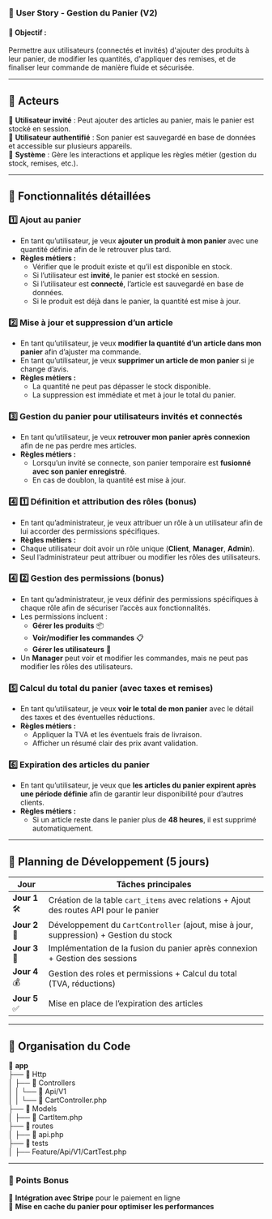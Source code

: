 ### 🛒 **User Story - Gestion du Panier (V2)**  

#### 🎯 **Objectif :**  
Permettre aux utilisateurs (connectés et invités) d'ajouter des produits à leur panier, de modifier les quantités, d'appliquer des remises, et de finaliser leur commande de manière fluide et sécurisée.  

---

## **📌 Acteurs**  
👤 **Utilisateur invité** : Peut ajouter des articles au panier, mais le panier est stocké en session.  
👥 **Utilisateur authentifié** : Son panier est sauvegardé en base de données et accessible sur plusieurs appareils.  
🛒 **Système** : Gère les interactions et applique les règles métier (gestion du stock, remises, etc.).  

---

## **📍 Fonctionnalités détaillées**  

### **1️⃣ Ajout au panier**  
- En tant qu’utilisateur, je veux **ajouter un produit à mon panier** avec une quantité définie afin de le retrouver plus tard.  
- **Règles métiers :**  
  - Vérifier que le produit existe et qu’il est disponible en stock.  
  - Si l’utilisateur est **invité**, le panier est stocké en session.  
  - Si l’utilisateur est **connecté**, l’article est sauvegardé en base de données.  
  - Si le produit est déjà dans le panier, la quantité est mise à jour.  

### **2️⃣ Mise à jour et suppression d’un article**  
- En tant qu’utilisateur, je veux **modifier la quantité d’un article dans mon panier** afin d’ajuster ma commande.  
- En tant qu’utilisateur, je veux **supprimer un article de mon panier** si je change d’avis.  
- **Règles métiers :**  
  - La quantité ne peut pas dépasser le stock disponible.  
  - La suppression est immédiate et met à jour le total du panier.  

### **3️⃣ Gestion du panier pour utilisateurs invités et connectés**  
- En tant qu’utilisateur, je veux **retrouver mon panier après connexion** afin de ne pas perdre mes articles.  
- **Règles métiers :**  
  - Lorsqu’un invité se connecte, son panier temporaire est **fusionné avec son panier enregistré**.  
  - En cas de doublon, la quantité est mise à jour.  


### **4️⃣ 1️⃣ Définition et attribution des rôles** (bonus) 
- En tant qu’administrateur, je veux attribuer un rôle à un utilisateur afin de lui accorder des permissions spécifiques.
- **Règles métiers :**  
- Chaque utilisateur doit avoir un rôle unique (**Client**, **Manager**, **Admin**).
- Seul l’administrateur peut attribuer ou modifier les rôles des utilisateurs.

### **4️⃣ 2️⃣ Gestion des permissions** (bonus) 
- En tant qu’administrateur, je veux définir des permissions spécifiques à chaque rôle afin de sécuriser l’accès aux fonctionnalités.
- Les permissions incluent :
  - **Gérer les produits** 📦
  - **Voir/modifier les commandes** 📋
  - **Gérer les utilisateurs** 👥
- Un **Manager** peut voir et modifier les commandes, mais ne peut pas modifier les rôles des utilisateurs.

### **5️⃣ Calcul du total du panier (avec taxes et remises)**  
- En tant qu’utilisateur, je veux **voir le total de mon panier** avec le détail des taxes et des éventuelles réductions.  
- **Règles métiers :**  
  - Appliquer la TVA et les éventuels frais de livraison.  
  - Afficher un résumé clair des prix avant validation.  

### **6️⃣ Expiration des articles du panier**  
- En tant qu’utilisateur, je veux que **les articles du panier expirent après une période définie** afin de garantir leur disponibilité pour d’autres clients.  
- **Règles métiers :**  
  - Si un article reste dans le panier plus de **48 heures**, il est supprimé automatiquement.  

---

## **📅 Planning de Développement (5 jours)**  

| Jour | Tâches principales |  
|------|--------------------|  
| **Jour 1** 🛠️ | Création de la table `cart_items` avec relations + Ajout des routes API pour le panier |  
| **Jour 2** 🔄 | Développement du `CartController` (ajout, mise à jour, suppression) + Gestion du stock |  
| **Jour 3** 🔑 | Implémentation de la fusion du panier après connexion + Gestion des sessions |  
| **Jour 4** 💰 | Gestion des roles et permissions + Calcul du total (TVA, réductions) |  
| **Jour 5** ✅ | Mise en place de l’expiration des articles |  

---

## **📂 Organisation du Code**  

📂 **app**  
 ├── 📁 Http  
 │   ├── 📂 Controllers  
 │   │   └── 📂 Api/V1  
 │   │       └── 📜 CartController.php  
 ├── 📁 Models  
 │   ├── 📜 CartItem.php  
 ├── 📂 routes  
 │   ├── 📜 api.php  
 ├── 📂 tests  
 │   ├── Feature/Api/V1/CartTest.php  

---

### **📌 Points Bonus**  
🔹 **Intégration avec Stripe** pour le paiement en ligne  
🔹 **Mise en cache du panier pour optimiser les performances**  



